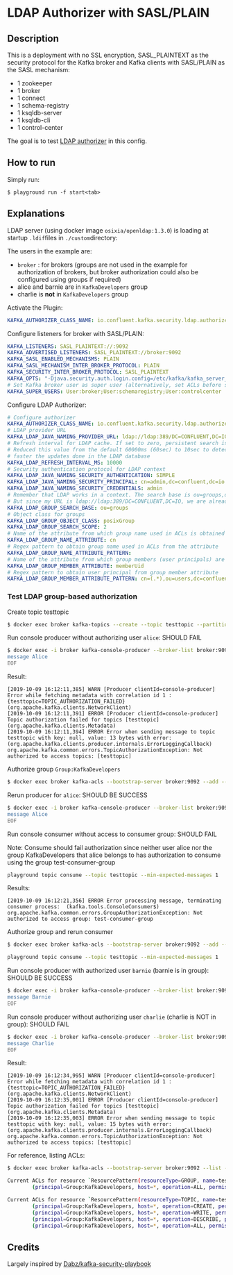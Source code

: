 # LDAP Authorizer with SASL/PLAIN

## Description

This is a deployment with no SSL encryption, SASL_PLAINTEXT as the security protocol for the Kafka broker and Kafka clients with SASL/PLAIN as the SASL mechanism:

* 1 zookeeper
* 1 broker
* 1 connect
* 1 schema-registry
* 1 ksqldb-server
* 1 ksqldb-cli
* 1 control-center

The goal is to test [LDAP authorizer](https://docs.confluent.io/current/security/ldap-authorizer/quickstart.html#using-the-ldap-auth-long) in this config.

## How to run

Simply run:

```
$ playground run -f start<tab>
```

## Explanations

LDAP server (using docker image `osixia/openldap:1.3.0`) is loading at startup `.ldif`files in `./custom`directory:

The users in the example are:

* `broker` : for brokers (groups are not used in the example for authorization of brokers, but broker authorization could also be configured using groups if required)
* alice and barnie are in `KafkaDevelopers` group
* charlie is **not** in `KafkaDevelopers` group

Activate the Plugin:

```yml
KAFKA_AUTHORIZER_CLASS_NAME: io.confluent.kafka.security.ldap.authorizer.LdapAuthorizer
```

Configure listeners for broker with SASL/PLAIN:

```yml
KAFKA_LISTENERS: SASL_PLAINTEXT://:9092
KAFKA_ADVERTISED_LISTENERS: SASL_PLAINTEXT://broker:9092
KAFKA_SASL_ENABLED_MECHANISMS: PLAIN
KAFKA_SASL_MECHANISM_INTER_BROKER_PROTOCOL: PLAIN
KAFKA_SECURITY_INTER_BROKER_PROTOCOL: SASL_PLAINTEXT
KAFKA_OPTS: "-Djava.security.auth.login.config=/etc/kafka/kafka_server_jaas.conf"
# Set Kafka broker user as super user (alternatively, set ACLs before starting brokers)
KAFKA_SUPER_USERS: User:broker;User:schemaregistry;User:controlcenter
```

Configure LDAP Authorizer:

```yml
# Configure authorizer
KAFKA_AUTHORIZER_CLASS_NAME: io.confluent.kafka.security.ldap.authorizer.LdapAuthorizer
# LDAP provider URL
KAFKA_LDAP_JAVA_NAMING_PROVIDER_URL: ldap://ldap:389/DC=CONFLUENT,DC=IO
# Refresh interval for LDAP cache. If set to zero, persistent search is used.
# Reduced this value from the default 60000ms (60sec) to 10sec to detect
# faster the updates done in the LDAP database
KAFKA_LDAP_REFRESH_INTERVAL_MS: 10000
# Security authentication protocol for LDAP context
KAFKA_LDAP_JAVA_NAMING_SECURITY_AUTHENTICATION: SIMPLE
KAFKA_LDAP_JAVA_NAMING_SECURITY_PRINCIPAL: cn=admin,dc=confluent,dc=io
KAFKA_LDAP_JAVA_NAMING_SECURITY_CREDENTIALS: admin
# Remember that LDAP works in a context. The search base is ou=groups,dc=confluent,dc=io
# But since my URL is ldap://ldap:389/DC=CONFLUENT,DC=IO, we are already working in the dc=confluent,dc=io context
KAFKA_LDAP_GROUP_SEARCH_BASE: ou=groups
# Object class for groups
KAFKA_LDAP_GROUP_OBJECT_CLASS: posixGroup
KAFKA_LDAP_GROUP_SEARCH_SCOPE: 2
# Name of the attribute from which group name used in ACLs is obtained
KAFKA_LDAP_GROUP_NAME_ATTRIBUTE: cn
# Regex pattern to obtain group name used in ACLs from the attribute
KAFKA_LDAP_GROUP_NAME_ATTRIBUTE_PATTERN:
# Name of the attribute from which group members (user principals) are obtained
KAFKA_LDAP_GROUP_MEMBER_ATTRIBUTE: memberUid
# Regex pattern to obtain user principal from group member attribute
KAFKA_LDAP_GROUP_MEMBER_ATTRIBUTE_PATTERN: cn=(.*),ou=users,dc=confluent,dc=io
```

### Test LDAP group-based authorization

Create topic testtopic

```bash
$ docker exec broker kafka-topics --create --topic testtopic --partitions 10 --replication-factor 1 --bootstrap-server broker:9092
```

Run console producer without authorizing user `alice`: SHOULD FAIL

```bash
$ docker exec -i broker kafka-console-producer --broker-list broker:9092 --topic testtopic --producer.config /service/kafka/users/alice.properties << EOF
message Alice
EOF
```

Result:

```
[2019-10-09 16:12:11,385] WARN [Producer clientId=console-producer] Error while fetching metadata with correlation id 1 : {testtopic=TOPIC_AUTHORIZATION_FAILED} (org.apache.kafka.clients.NetworkClient)
[2019-10-09 16:12:11,391] ERROR [Producer clientId=console-producer] Topic authorization failed for topics [testtopic] (org.apache.kafka.clients.Metadata)
[2019-10-09 16:12:11,394] ERROR Error when sending message to topic testtopic with key: null, value: 13 bytes with error: (org.apache.kafka.clients.producer.internals.ErrorLoggingCallback)
org.apache.kafka.common.errors.TopicAuthorizationException: Not authorized to access topics: [testtopic]
```

Authorize group `Group:KafkaDevelopers`

```bash
$ docker exec broker kafka-acls --bootstrap-server broker:9092 --add --topic=testtopic --producer --allow-principal="Group:KafkaDevelopers" --command-config /service/kafka/users/kafka.properties
```

Rerun producer for `alice`: SHOULD BE SUCCESS

```bash
$ docker exec -i broker kafka-console-producer --broker-list broker:9092 --topic testtopic --producer.config /service/kafka/users/alice.properties << EOF
message Alice
EOF
```

Run console consumer without access to consumer group: SHOULD FAIL

Note: Consume should fail authorization since neither user alice nor the group KafkaDevelopers that alice belongs to has authorization to consume using the group test-consumer-group

```bash
playground topic consume --topic testtopic --min-expected-messages 1
```

Results:

```
[2019-10-09 16:12:21,356] ERROR Error processing message, terminating consumer process:  (kafka.tools.ConsoleConsumer$)
org.apache.kafka.common.errors.GroupAuthorizationException: Not authorized to access group: test-consumer-group
```


Authorize group and rerun consumer

```bash
$ docker exec broker kafka-acls --bootstrap-server broker:9092 --add --topic=testtopic --group test-consumer-group --allow-principal="Group:KafkaDevelopers" --command-config /service/kafka/users/kafka.properties

playground topic consume --topic testtopic --min-expected-messages 1
```

Run console producer with authorized user `barnie` (barnie is in group): SHOULD BE SUCCESS

```bash
$ docker exec -i broker kafka-console-producer --broker-list broker:9092 --topic testtopic --producer.config /service/kafka/users/barnie.properties << EOF
message Barnie
EOF
```

Run console producer without authorizing user `charlie` (charlie is NOT in group): SHOULD FAIL

```bash
$ docker exec -i broker kafka-console-producer --broker-list broker:9092 --topic testtopic --producer.config /service/kafka/users/charlie.properties << EOF
message Charlie
EOF
```

Result:

```
[2019-10-09 16:12:34,995] WARN [Producer clientId=console-producer] Error while fetching metadata with correlation id 1 : {testtopic=TOPIC_AUTHORIZATION_FAILED} (org.apache.kafka.clients.NetworkClient)
[2019-10-09 16:12:35,001] ERROR [Producer clientId=console-producer] Topic authorization failed for topics [testtopic] (org.apache.kafka.clients.Metadata)
[2019-10-09 16:12:35,003] ERROR Error when sending message to topic testtopic with key: null, value: 15 bytes with error: (org.apache.kafka.clients.producer.internals.ErrorLoggingCallback)
org.apache.kafka.common.errors.TopicAuthorizationException: Not authorized to access topics: [testtopic]
```


For reference, listing ACLs:

```bash
$ docker exec broker kafka-acls --bootstrap-server broker:9092 --list --command-config /service/kafka/users/kafka.properties

Current ACLs for resource `ResourcePattern(resourceType=GROUP, name=test-consumer-group, patternType=LITERAL)`:
        (principal=Group:KafkaDevelopers, host=*, operation=ALL, permissionType=ALLOW)

Current ACLs for resource `ResourcePattern(resourceType=TOPIC, name=testtopic, patternType=LITERAL)`:
        (principal=Group:KafkaDevelopers, host=*, operation=CREATE, permissionType=ALLOW)
        (principal=Group:KafkaDevelopers, host=*, operation=WRITE, permissionType=ALLOW)
        (principal=Group:KafkaDevelopers, host=*, operation=DESCRIBE, permissionType=ALLOW)
        (principal=Group:KafkaDevelopers, host=*, operation=ALL, permissionType=ALLOW)
```

## Credits

Largely inspired by [Dabz/kafka-security-playbook](https://github.com/Dabz/kafka-security-playbook/tree/master/ldap)